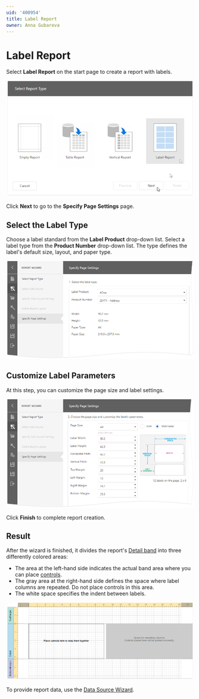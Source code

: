 ```yaml
---
uid: '400954'
title: Label Report
owner: Anna Gubareva
---
```

# Label Report

Select **Label Report** on the start page to create a report with labels.

![](../../../../images/eurd-web-add-label-report.png)

Click **Next** to go to the **Specify Page Settings** page.

## Select the Label Type

Choose a label standard from the **Label Product** drop-down list. Select a label type from the **Product Number** drop-down list. The type defines the label's default size, layout, and paper type.

![](../../../../images/eurd-web-report-wizard-label-report.png)

## Customize Label Parameters

At this step, you can customize the page size and label settings.

![](../../../../images/eurd-web-report-wizard-label-report-options.png)

Click **Finish** to complete report creation. 


## Result

After the wizard is finished, it divides the report's [Detail band](../../../introduction-to-banded-reports.md) into three differently colored areas:

* The area at the left-hand side indicates the actual band area where you can place [controls](../../use-report-elements/use-basic-report-controls.md).
* The gray area at the right-hand side defines the space where label columns are repeated. Do not place controls in this area. 
* The white space specifies the indent between labels.

![](../../../../images/eurd-web-report-wizard-label-report-result.png)

To provide report data, use the [Data Source Wizard](../sql-data-source-wizard.md).